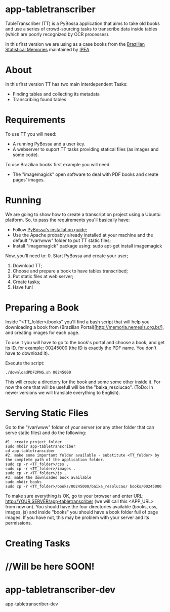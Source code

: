 app-tabletranscriber
====================

TableTranscriber (TT) is a PyBossa application that aims to take old books and use a series of crowd-sourcing tasks to transcribe data inside tables (which are poorly recognized by OCR processes).

In this first version we are using as a case books from the [Brazilian Statistical Memories](http://memoria.nemesis.org.br/) maintained by [IPEA](http://www.ipea.gov.br/portal/)

About
=====

In this first version TT has two main interdependent Tasks:
  * Finding tables and collecting its metadata
  * Transcribing found tables

Requirements
============

To use TT you will need:
  * A running PyBossa and a user key.
  * A webserver to suport TT tasks providing statical files (as images and some code).

To use Brazilian books first example you will need:
  * The "imagemagick" open software to deal with PDF books and create pages' images.

Running
=======

We are going to show how to create a transcription project using a Ubuntu platform. So, to pass the requirements you'll basically have:
  * Follow [PyBossa's installation guide](http://pybossa.readthedocs.org/en/latest/install.html);
  * Use the Apache probably already installed at your machine and the default "/var/www" folder to put TT static files;
  * Install "imagemagick" package using: sudo apt-get install imagemagick

Now, you'll need to:
  0. Start PyBossa and create your user;
  1. Download TT;
  2. Choose and prepare a book to have tables transcribed;
  3. Put static files at web server;
  4. Create tasks;
  5. Have fun!

Preparing a Book
================

Inside "<TT_folder>/books" you'll find a bash script that will help you downloading a book from (Brazilian Portal)[http://memoria.nemesis.org.br/], and creating images for each page.

To use it you will have to go to the book's portal and choose a book, and get its ID, for example: 00245000 (the ID is exactly the PDF name. You don't have to download it).

Execute the script:
```
./downloadPDF2PNG.sh 00245000
```
This will create a directory for the book and some some other inside it. For now the one that will be usefull will be the "baixa_resolucao". (ToDo: In newer versions we will translate everything to English).

Serving Static Files
====================

Go to the "/var/www" folder of your server (or any other folder that can serve static files) and do the following:
```
#1. create project folder
sudo mkdir app-tabletranscriber
cd app-tabletransciber
#2. make some important folder available - substitute <TT_folder> by the complete path of the application folder.
sudo cp -r <TT_folder>/css .
sudo cp -r <TT_folder>/images .
sudo cp -r <TT_folder>/js .
#3. make the downloaded book available
sudo mkdir books
sudo cp -r <TT_folder>/books/00245000/baixa_resolucao/ books/00245000
```

To make sure everything is OK, go to your browser and enter URL: http://YOUR.SERVER/app-tabletranscriber (we will call this <APP_URL> from now on). You should have the four directories available (books, css, images, js) and inside "books" you should have a book folder full of page images. If you have not, this may be problem with your server and its permissions.

Creating Tasks
==============

//Will be here SOON!
=======
app-tabletranscriber-dev
========================

app-tabletranscriber-dev
